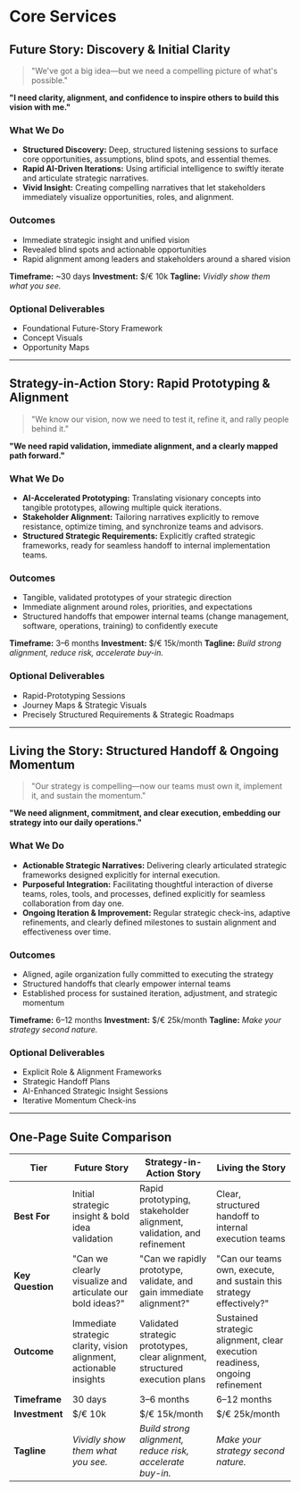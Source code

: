 # Core Services

## Future Story: Discovery & Initial Clarity

> "We've got a big idea—but we need a compelling picture of what's possible."

**"I need clarity, alignment, and confidence to inspire others to build this vision with me."**

### What We Do

- **Structured Discovery:** Deep, structured listening sessions to surface core opportunities, assumptions, blind spots, and essential themes.
- **Rapid AI-Driven Iterations:** Using artificial intelligence to swiftly iterate and articulate strategic narratives.
- **Vivid Insight:** Creating compelling narratives that let stakeholders immediately visualize opportunities, roles, and alignment.

### Outcomes

- Immediate strategic insight and unified vision
- Revealed blind spots and actionable opportunities
- Rapid alignment among leaders and stakeholders around a shared vision

**Timeframe:** ~30 days
**Investment:** $/€ 10k
**Tagline:** *Vividly show them what you see.*

### Optional Deliverables

- Foundational Future-Story Framework
- Concept Visuals
- Opportunity Maps

---

## Strategy-in-Action Story: Rapid Prototyping & Alignment

> "We know our vision, now we need to test it, refine it, and rally people behind it."

**"We need rapid validation, immediate alignment, and a clearly mapped path forward."**

### What We Do

- **AI-Accelerated Prototyping:** Translating visionary concepts into tangible prototypes, allowing multiple quick iterations.
- **Stakeholder Alignment:** Tailoring narratives explicitly to remove resistance, optimize timing, and synchronize teams and advisors.
- **Structured Strategic Requirements:** Explicitly crafted strategic frameworks, ready for seamless handoff to internal implementation teams.

### Outcomes

- Tangible, validated prototypes of your strategic direction
- Immediate alignment around roles, priorities, and expectations
- Structured handoffs that empower internal teams (change management, software, operations, training) to confidently execute

**Timeframe:** 3–6 months
**Investment:** $/€ 15k/month
**Tagline:** *Build strong alignment, reduce risk, accelerate buy-in.*

### Optional Deliverables

- Rapid-Prototyping Sessions
- Journey Maps & Strategic Visuals
- Precisely Structured Requirements & Strategic Roadmaps

---

## Living the Story: Structured Handoff & Ongoing Momentum

> "Our strategy is compelling—now our teams must own it, implement it, and sustain the momentum."

 **"We need alignment, commitment, and clear execution, embedding our strategy into our daily operations."**

### What We Do

- **Actionable Strategic Narratives:** Delivering clearly articulated strategic frameworks designed explicitly for internal execution.
- **Purposeful Integration:** Facilitating thoughtful interaction of diverse teams, roles, tools, and processes, defined explicitly for seamless collaboration from day one.
- **Ongoing Iteration & Improvement:** Regular strategic check-ins, adaptive refinements, and clearly defined milestones to sustain alignment and effectiveness over time.

### Outcomes

- Aligned, agile organization fully committed to executing the strategy
- Structured handoffs that clearly empower internal teams
- Established process for sustained iteration, adjustment, and strategic momentum

**Timeframe:** 6–12 months
**Investment:** $/€ 25k/month
**Tagline:** *Make your strategy second nature.*

### Optional Deliverables

- Explicit Role & Alignment Frameworks
- Strategic Handoff Plans
- AI-Enhanced Strategic Insight Sessions
- Iterative Momentum Check-ins

---

## One-Page Suite Comparison

| Tier | Future Story | Strategy-in-Action Story | Living the Story |
|------|-------------|-------------------------|------------------|
| **Best For** | Initial strategic insight & bold idea validation | Rapid prototyping, stakeholder alignment, validation, and refinement | Clear, structured handoff to internal execution teams |
| **Key Question** | "Can we clearly visualize and articulate our bold ideas?" | "Can we rapidly prototype, validate, and gain immediate alignment?" | "Can our teams own, execute, and sustain this strategy effectively?" |
| **Outcome** | Immediate strategic clarity, vision alignment, actionable insights | Validated strategic prototypes, clear alignment, structured execution plans | Sustained strategic alignment, clear execution readiness, ongoing refinement |
| **Timeframe** | 30 days | 3–6 months | 6–12 months |
| **Investment** | $/€ 10k | $/€ 15k/month | $/€ 25k/month |
| **Tagline** | *Vividly show them what you see.* | *Build strong alignment, reduce risk, accelerate buy-in.* | *Make your strategy second nature.* |
